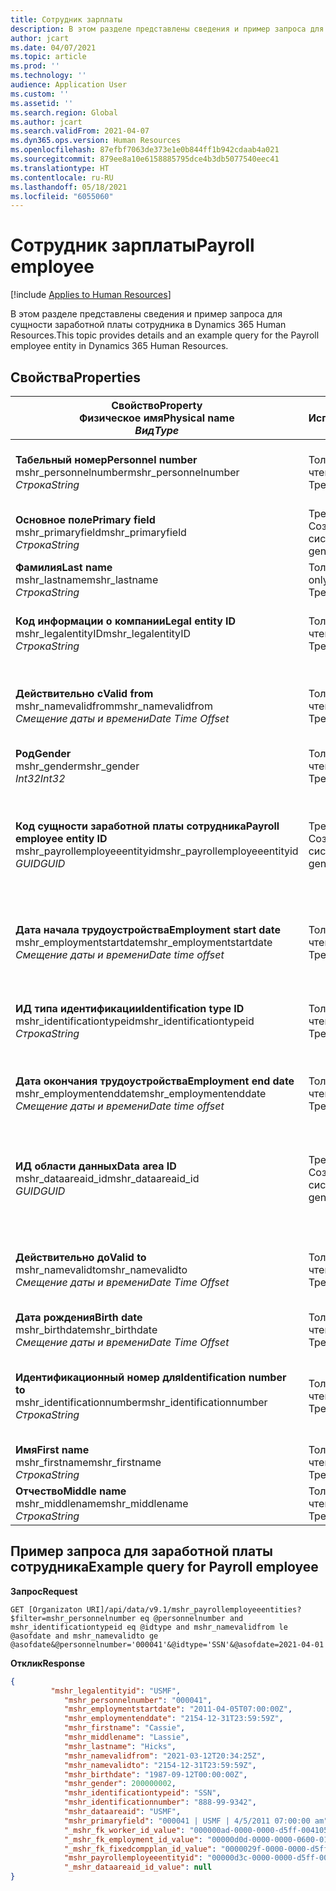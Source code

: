 ```yaml
---
title: Сотрудник зарплаты
description: В этом разделе представлены сведения и пример запроса для сущности заработной платы сотрудника в Dynamics 365 Human Resources.
author: jcart
ms.date: 04/07/2021
ms.topic: article
ms.prod: ''
ms.technology: ''
audience: Application User
ms.custom: ''
ms.assetid: ''
ms.search.region: Global
ms.author: jcart
ms.search.validFrom: 2021-04-07
ms.dyn365.ops.version: Human Resources
ms.openlocfilehash: 87efbf7063de373e1e0b844ff1b942cdaab4a021
ms.sourcegitcommit: 879ee8a10e6158885795dce4b3db5077540eec41
ms.translationtype: HT
ms.contentlocale: ru-RU
ms.lasthandoff: 05/18/2021
ms.locfileid: "6055060"
---
```

# <a name="payroll-employee"></a><span data-ttu-id="b185b-103">Сотрудник зарплаты</span><span class="sxs-lookup"><span data-stu-id="b185b-103">Payroll employee</span></span>

[!include [Applies to Human Resources](../includes/applies-to-hr.md)]

<span data-ttu-id="b185b-104">В этом разделе представлены сведения и пример запроса для сущности заработной платы сотрудника в Dynamics 365 Human Resources.</span><span class="sxs-lookup"><span data-stu-id="b185b-104">This topic provides details and an example query for the Payroll employee entity in Dynamics 365 Human Resources.</span></span>

## <a name="properties"></a><span data-ttu-id="b185b-105">Свойства</span><span class="sxs-lookup"><span data-stu-id="b185b-105">Properties</span></span>

| <span data-ttu-id="b185b-106">Свойство</span><span class="sxs-lookup"><span data-stu-id="b185b-106">Property</span></span><br><span data-ttu-id="b185b-107">**Физическое имя**</span><span class="sxs-lookup"><span data-stu-id="b185b-107">**Physical name**</span></span><br><span data-ttu-id="b185b-108">**_Вид_**</span><span class="sxs-lookup"><span data-stu-id="b185b-108">**_Type_**</span></span> | <span data-ttu-id="b185b-109">Использование</span><span class="sxs-lookup"><span data-stu-id="b185b-109">Use</span></span> | <span data-ttu-id="b185b-110">описание</span><span class="sxs-lookup"><span data-stu-id="b185b-110">Description</span></span> |
| --- | --- | --- |
| <span data-ttu-id="b185b-111">**Табельный номер**</span><span class="sxs-lookup"><span data-stu-id="b185b-111">**Personnel number**</span></span><br><span data-ttu-id="b185b-112">mshr_personnelnumber</span><span class="sxs-lookup"><span data-stu-id="b185b-112">mshr_personnelnumber</span></span><br><span data-ttu-id="b185b-113">*Строка*</span><span class="sxs-lookup"><span data-stu-id="b185b-113">*String*</span></span> | <span data-ttu-id="b185b-114">Только для чтения</span><span class="sxs-lookup"><span data-stu-id="b185b-114">Read-only</span></span><br><span data-ttu-id="b185b-115">Требуется</span><span class="sxs-lookup"><span data-stu-id="b185b-115">Required</span></span> | <span data-ttu-id="b185b-116">Уникальный табельный номер для сотрудника.</span><span class="sxs-lookup"><span data-stu-id="b185b-116">The employee's unique personnel number.</span></span> |
| <span data-ttu-id="b185b-117">**Основное поле**</span><span class="sxs-lookup"><span data-stu-id="b185b-117">**Primary field**</span></span><br><span data-ttu-id="b185b-118">mshr_primaryfield</span><span class="sxs-lookup"><span data-stu-id="b185b-118">mshr_primaryfield</span></span><br><span data-ttu-id="b185b-119">*Строка*</span><span class="sxs-lookup"><span data-stu-id="b185b-119">*String*</span></span> | <span data-ttu-id="b185b-120">Требуется</span><span class="sxs-lookup"><span data-stu-id="b185b-120">Required</span></span><br><span data-ttu-id="b185b-121">Создано системой</span><span class="sxs-lookup"><span data-stu-id="b185b-121">System generated</span></span> |  |
| <span data-ttu-id="b185b-122">**Фамилия**</span><span class="sxs-lookup"><span data-stu-id="b185b-122">**Last name**</span></span><br><span data-ttu-id="b185b-123">mshr_lastname</span><span class="sxs-lookup"><span data-stu-id="b185b-123">mshr_lastname</span></span><br><span data-ttu-id="b185b-124">*Строка*</span><span class="sxs-lookup"><span data-stu-id="b185b-124">*String*</span></span> | <span data-ttu-id="b185b-125">Только чтение</span><span class="sxs-lookup"><span data-stu-id="b185b-125">Read only</span></span><br><span data-ttu-id="b185b-126">Требуется</span><span class="sxs-lookup"><span data-stu-id="b185b-126">Required</span></span> | <span data-ttu-id="b185b-127">Фамилия сотрудника.</span><span class="sxs-lookup"><span data-stu-id="b185b-127">Employee last name.</span></span> |
| <span data-ttu-id="b185b-128">**Код информации о компании**</span><span class="sxs-lookup"><span data-stu-id="b185b-128">**Legal entity ID**</span></span><br><span data-ttu-id="b185b-129">mshr_legalentityID</span><span class="sxs-lookup"><span data-stu-id="b185b-129">mshr_legalentityID</span></span><br><span data-ttu-id="b185b-130">*Строка*</span><span class="sxs-lookup"><span data-stu-id="b185b-130">*String*</span></span> | <span data-ttu-id="b185b-131">Только для чтения</span><span class="sxs-lookup"><span data-stu-id="b185b-131">Read-only</span></span><br><span data-ttu-id="b185b-132">Требуется</span><span class="sxs-lookup"><span data-stu-id="b185b-132">Required</span></span> | <span data-ttu-id="b185b-133">Указывает юридическое лицо (компанию).</span><span class="sxs-lookup"><span data-stu-id="b185b-133">Specifies the legal entity (company).</span></span> |
| <span data-ttu-id="b185b-134">**Действительно с**</span><span class="sxs-lookup"><span data-stu-id="b185b-134">**Valid from**</span></span><br><span data-ttu-id="b185b-135">mshr_namevalidfrom</span><span class="sxs-lookup"><span data-stu-id="b185b-135">mshr_namevalidfrom</span></span><br><span data-ttu-id="b185b-136">*Смещение даты и времени*</span><span class="sxs-lookup"><span data-stu-id="b185b-136">*Date Time Offset*</span></span> | <span data-ttu-id="b185b-137">Только для чтения</span><span class="sxs-lookup"><span data-stu-id="b185b-137">Read-only</span></span> <br><span data-ttu-id="b185b-138">Требуется</span><span class="sxs-lookup"><span data-stu-id="b185b-138">Required</span></span> | <span data-ttu-id="b185b-139">Дата, с которой действительны сведения о сотруднике.</span><span class="sxs-lookup"><span data-stu-id="b185b-139">Date the employee information is valid from.</span></span>  |
| <span data-ttu-id="b185b-140">**Род**</span><span class="sxs-lookup"><span data-stu-id="b185b-140">**Gender**</span></span><br><span data-ttu-id="b185b-141">mshr_gender</span><span class="sxs-lookup"><span data-stu-id="b185b-141">mshr_gender</span></span><br><span data-ttu-id="b185b-142">*Int32*</span><span class="sxs-lookup"><span data-stu-id="b185b-142">*Int32*</span></span> | <span data-ttu-id="b185b-143">Только для чтения</span><span class="sxs-lookup"><span data-stu-id="b185b-143">Read-only</span></span><br><span data-ttu-id="b185b-144">Требуется</span><span class="sxs-lookup"><span data-stu-id="b185b-144">Required</span></span> | <span data-ttu-id="b185b-145">Пол сотрудника.</span><span class="sxs-lookup"><span data-stu-id="b185b-145">The employee's gender.</span></span> |
| <span data-ttu-id="b185b-146">**Код сущности заработной платы сотрудника**</span><span class="sxs-lookup"><span data-stu-id="b185b-146">**Payroll employee entity ID**</span></span><br><span data-ttu-id="b185b-147">mshr_payrollemployeeentityid</span><span class="sxs-lookup"><span data-stu-id="b185b-147">mshr_payrollemployeeentityid</span></span><br><span data-ttu-id="b185b-148">*GUID*</span><span class="sxs-lookup"><span data-stu-id="b185b-148">*GUID*</span></span> | <span data-ttu-id="b185b-149">Требуется</span><span class="sxs-lookup"><span data-stu-id="b185b-149">Required</span></span><br><span data-ttu-id="b185b-150">Создано системой</span><span class="sxs-lookup"><span data-stu-id="b185b-150">System generated</span></span> | <span data-ttu-id="b185b-151">Создаваемое системой значение GUID для уникальной идентификации сотрудника.</span><span class="sxs-lookup"><span data-stu-id="b185b-151">A system-generated GUID value to uniquely identify the employee.</span></span> |
| <span data-ttu-id="b185b-152">**Дата начала трудоустройства**</span><span class="sxs-lookup"><span data-stu-id="b185b-152">**Employment start date**</span></span><br><span data-ttu-id="b185b-153">mshr_employmentstartdate</span><span class="sxs-lookup"><span data-stu-id="b185b-153">mshr_employmentstartdate</span></span><br><span data-ttu-id="b185b-154">*Смещение даты и времени*</span><span class="sxs-lookup"><span data-stu-id="b185b-154">*Date time offset*</span></span> | <span data-ttu-id="b185b-155">Только для чтения</span><span class="sxs-lookup"><span data-stu-id="b185b-155">Read-only</span></span><br><span data-ttu-id="b185b-156">Требуется</span><span class="sxs-lookup"><span data-stu-id="b185b-156">Required</span></span> | <span data-ttu-id="b185b-157">Дата начала занятости сотрудника.</span><span class="sxs-lookup"><span data-stu-id="b185b-157">The start date of the employee's employment.</span></span> |
| <span data-ttu-id="b185b-158">**ИД типа идентификации**</span><span class="sxs-lookup"><span data-stu-id="b185b-158">**Identification type ID**</span></span><br><span data-ttu-id="b185b-159">mshr_identificationtypeid</span><span class="sxs-lookup"><span data-stu-id="b185b-159">mshr_identificationtypeid</span></span><br><span data-ttu-id="b185b-160">*Строка*</span><span class="sxs-lookup"><span data-stu-id="b185b-160">*String*</span></span> |<span data-ttu-id="b185b-161">Только для чтения</span><span class="sxs-lookup"><span data-stu-id="b185b-161">Read-only</span></span><br><span data-ttu-id="b185b-162">Требуется</span><span class="sxs-lookup"><span data-stu-id="b185b-162">Required</span></span> | <span data-ttu-id="b185b-163">Тип идентификации, определенный для сотрудника.</span><span class="sxs-lookup"><span data-stu-id="b185b-163">The identification type defined for the employee.</span></span> |
| <span data-ttu-id="b185b-164">**Дата окончания трудоустройства**</span><span class="sxs-lookup"><span data-stu-id="b185b-164">**Employment end date**</span></span><br><span data-ttu-id="b185b-165">mshr_employmentenddate</span><span class="sxs-lookup"><span data-stu-id="b185b-165">mshr_employmentenddate</span></span><br><span data-ttu-id="b185b-166">*Смещение даты и времени*</span><span class="sxs-lookup"><span data-stu-id="b185b-166">*Date time offset*</span></span> | <span data-ttu-id="b185b-167">Только для чтения</span><span class="sxs-lookup"><span data-stu-id="b185b-167">Read-only</span></span><br><span data-ttu-id="b185b-168">Требуется</span><span class="sxs-lookup"><span data-stu-id="b185b-168">Required</span></span> |<span data-ttu-id="b185b-169">Дата окончания занятости сотрудника.</span><span class="sxs-lookup"><span data-stu-id="b185b-169">The end of the employee's employment.</span></span>  |
| <span data-ttu-id="b185b-170">**ИД области данных**</span><span class="sxs-lookup"><span data-stu-id="b185b-170">**Data area ID**</span></span><br><span data-ttu-id="b185b-171">mshr_dataareaid_id</span><span class="sxs-lookup"><span data-stu-id="b185b-171">mshr_dataareaid_id</span></span><br><span data-ttu-id="b185b-172">*GUID*</span><span class="sxs-lookup"><span data-stu-id="b185b-172">*GUID*</span></span> | <span data-ttu-id="b185b-173">Требуется</span><span class="sxs-lookup"><span data-stu-id="b185b-173">Required</span></span> <br><span data-ttu-id="b185b-174">Создано системой</span><span class="sxs-lookup"><span data-stu-id="b185b-174">System generated</span></span> | <span data-ttu-id="b185b-175">Созданное системой значение GUID, идентифицирующее юридическое лицо (компанию).</span><span class="sxs-lookup"><span data-stu-id="b185b-175">System-generated GUID value identifying the legal entity (company).</span></span> |
| <span data-ttu-id="b185b-176">**Действительно до**</span><span class="sxs-lookup"><span data-stu-id="b185b-176">**Valid to**</span></span><br><span data-ttu-id="b185b-177">mshr_namevalidto</span><span class="sxs-lookup"><span data-stu-id="b185b-177">mshr_namevalidto</span></span><br><span data-ttu-id="b185b-178">*Смещение даты и времени*</span><span class="sxs-lookup"><span data-stu-id="b185b-178">*Date Time Offset*</span></span> |  <span data-ttu-id="b185b-179">Только для чтения</span><span class="sxs-lookup"><span data-stu-id="b185b-179">Read-only</span></span><br><span data-ttu-id="b185b-180">Требуется</span><span class="sxs-lookup"><span data-stu-id="b185b-180">Required</span></span> | <span data-ttu-id="b185b-181">Дата, до которой действительны сведения о сотруднике.</span><span class="sxs-lookup"><span data-stu-id="b185b-181">Date the employee information is valid to.</span></span> |
| <span data-ttu-id="b185b-182">**Дата рождения**</span><span class="sxs-lookup"><span data-stu-id="b185b-182">**Birth date**</span></span><br><span data-ttu-id="b185b-183">mshr_birthdate</span><span class="sxs-lookup"><span data-stu-id="b185b-183">mshr_birthdate</span></span><br><span data-ttu-id="b185b-184">*Смещение даты и времени*</span><span class="sxs-lookup"><span data-stu-id="b185b-184">*Date Time Offset*</span></span> | <span data-ttu-id="b185b-185">Только для чтения</span><span class="sxs-lookup"><span data-stu-id="b185b-185">Read-only</span></span> <br><span data-ttu-id="b185b-186">Требуется</span><span class="sxs-lookup"><span data-stu-id="b185b-186">Required</span></span> | <span data-ttu-id="b185b-187">Дата рождения сотрудника</span><span class="sxs-lookup"><span data-stu-id="b185b-187">The employee's birth date</span></span> |
| <span data-ttu-id="b185b-188">**Идентификационный номер для**</span><span class="sxs-lookup"><span data-stu-id="b185b-188">**Identification number to**</span></span><br><span data-ttu-id="b185b-189">mshr_identificationnumber</span><span class="sxs-lookup"><span data-stu-id="b185b-189">mshr_identificationnumber</span></span><br><span data-ttu-id="b185b-190">*Строка*</span><span class="sxs-lookup"><span data-stu-id="b185b-190">*String*</span></span> | <span data-ttu-id="b185b-191">Только для чтения</span><span class="sxs-lookup"><span data-stu-id="b185b-191">Read-only</span></span> <br><span data-ttu-id="b185b-192">Требуется</span><span class="sxs-lookup"><span data-stu-id="b185b-192">Required</span></span> |<span data-ttu-id="b185b-193">Идентификационный номер, определенный для сотрудника.</span><span class="sxs-lookup"><span data-stu-id="b185b-193">The identification number defined for the employee.</span></span>  |
| <span data-ttu-id="b185b-194">**Имя**</span><span class="sxs-lookup"><span data-stu-id="b185b-194">**First name**</span></span><br><span data-ttu-id="b185b-195">mshr_firstname</span><span class="sxs-lookup"><span data-stu-id="b185b-195">mshr_firstname</span></span><br><span data-ttu-id="b185b-196">*Строка*</span><span class="sxs-lookup"><span data-stu-id="b185b-196">*String*</span></span> | <span data-ttu-id="b185b-197">Только для чтения</span><span class="sxs-lookup"><span data-stu-id="b185b-197">Read-only</span></span><br><span data-ttu-id="b185b-198">Требуется</span><span class="sxs-lookup"><span data-stu-id="b185b-198">Required</span></span> | <span data-ttu-id="b185b-199">Имя сотрудника.</span><span class="sxs-lookup"><span data-stu-id="b185b-199">Employee first name.</span></span> |
| <span data-ttu-id="b185b-200">**Отчество**</span><span class="sxs-lookup"><span data-stu-id="b185b-200">**Middle name**</span></span><br><span data-ttu-id="b185b-201">mshr_middlename</span><span class="sxs-lookup"><span data-stu-id="b185b-201">mshr_middlename</span></span><br><span data-ttu-id="b185b-202">*Строка*</span><span class="sxs-lookup"><span data-stu-id="b185b-202">*String*</span></span> | <span data-ttu-id="b185b-203">Только для чтения</span><span class="sxs-lookup"><span data-stu-id="b185b-203">Read-only</span></span><br><span data-ttu-id="b185b-204">Требуется</span><span class="sxs-lookup"><span data-stu-id="b185b-204">Required</span></span> |<span data-ttu-id="b185b-205">Отчество сотрудника.</span><span class="sxs-lookup"><span data-stu-id="b185b-205">Employee middle name.</span></span>  |

## <a name="example-query-for-payroll-employee"></a><span data-ttu-id="b185b-206">Пример запроса для заработной платы сотрудника</span><span class="sxs-lookup"><span data-stu-id="b185b-206">Example query for Payroll employee</span></span>

<span data-ttu-id="b185b-207">**Запрос**</span><span class="sxs-lookup"><span data-stu-id="b185b-207">**Request**</span></span>

```http
GET [Organizaton URI]/api/data/v9.1/mshr_payrollemployeeentities?$filter=mshr_personnelnumber eq @personnelnumber and mshr_identificationtypeid eq @idtype and mshr_namevalidfrom le @asofdate and mshr_namevalidto ge @asofdate&@personnelnumber='000041'&@idtype='SSN'&@asofdate=2021-04-01
```

<span data-ttu-id="b185b-208">**Отклик**</span><span class="sxs-lookup"><span data-stu-id="b185b-208">**Response**</span></span>

```json
{
         "mshr_legalentityid": "USMF",
            "mshr_personnelnumber": "000041",
            "mshr_employmentstartdate": "2011-04-05T07:00:00Z",
            "mshr_employmentenddate": "2154-12-31T23:59:59Z",
            "mshr_firstname": "Cassie",
            "mshr_middlename": "Lassie",
            "mshr_lastname": "Hicks",
            "mshr_namevalidfrom": "2021-03-12T20:34:25Z",
            "mshr_namevalidto": "2154-12-31T23:59:59Z",
            "mshr_birthdate": "1987-09-12T00:00:00Z",
            "mshr_gender": 200000002,
            "mshr_identificationtypeid": "SSN",
            "mshr_identificationnumber": "888-99-9342",
            "mshr_dataareaid": "USMF",
            "mshr_primaryfield": "000041 | USMF | 4/5/2011 07:00:00 am",
            "_mshr_fk_worker_id_value": "000000ad-0000-0000-d5ff-004105000000",
            "_mshr_fk_employment_id_value": "00000d0d-0000-0000-0600-014105000000",
            "_mshr_fk_fixedcompplan_id_value": "0000029f-0000-0000-d5ff-004105000000",
            "mshr_payrollemployeeentityid": "00000d3c-0000-0000-d5ff-004105000000",
            "_mshr_dataareaid_id_value": null
}
```

